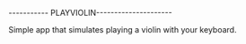 ----------- PLAYVIOLIN---------------------

Simple app that simulates playing a violin with your keyboard.
